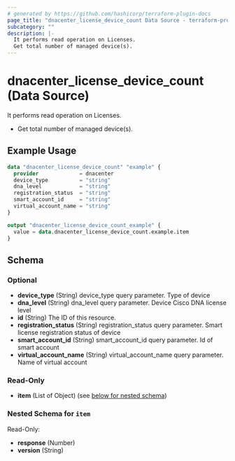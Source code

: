 ```yaml
---
# generated by https://github.com/hashicorp/terraform-plugin-docs
page_title: "dnacenter_license_device_count Data Source - terraform-provider-dnacenter"
subcategory: ""
description: |-
  It performs read operation on Licenses.
  Get total number of managed device(s).
---
```


# dnacenter_license_device_count (Data Source)

It performs read operation on Licenses.

- Get total number of managed device(s).

## Example Usage

```terraform
data "dnacenter_license_device_count" "example" {
  provider             = dnacenter
  device_type          = "string"
  dna_level            = "string"
  registration_status  = "string"
  smart_account_id     = "string"
  virtual_account_name = "string"
}

output "dnacenter_license_device_count_example" {
  value = data.dnacenter_license_device_count.example.item
}
```

<!-- schema generated by tfplugindocs -->
## Schema

### Optional

- **device_type** (String) device_type query parameter. Type of device
- **dna_level** (String) dna_level query parameter. Device Cisco DNA license level
- **id** (String) The ID of this resource.
- **registration_status** (String) registration_status query parameter. Smart license registration status of device
- **smart_account_id** (String) smart_account_id query parameter. Id of smart account
- **virtual_account_name** (String) virtual_account_name query parameter. Name of virtual account

### Read-Only

- **item** (List of Object) (see [below for nested schema](#nestedatt--item))

<a id="nestedatt--item"></a>
### Nested Schema for `item`

Read-Only:

- **response** (Number)
- **version** (String)


